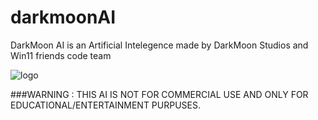 # darkmoonAI

DarkMoon AI is an Artificial Intelegence made by DarkMoon Studios and Win11 friends code team

![logo](https://cdn.discordapp.com/attachments/1373224673944535122/1378349261997084783/image.png?ex=683c4748&is=683af5c8&hm=ee2a985422455321877597f8521a6d6aff0378a53bb4ce98f85fe9db9347cce0&)

###WARNING : THIS AI IS NOT FOR COMMERCIAL USE AND ONLY FOR EDUCATIONAL/ENTERTAINMENT PURPUSES.
